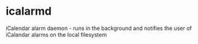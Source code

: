 # icalarmd
iCalendar alarm daemon - runs in the background and notifies the user of iCalandar alarms on the local filesystem
